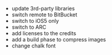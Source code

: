 * update 3rd-party libraries
* switch remote to BitBucket
* switch to iOS5 only
* switch to ARC
* add licenses to the credits
* add a build phase to compress images
* change chalk font
